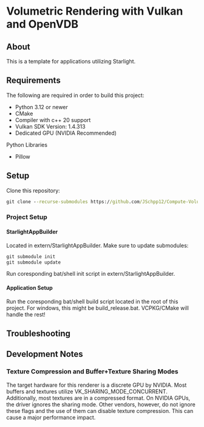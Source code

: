 # Volumetric Rendering with Vulkan and OpenVDB

## About

This is a template for applications utilizing Starlight.

## Requirements

The following are required in order to build this project: 

- Python 3.12 or newer
- CMake
- Compiler with c++ 20 support 
- Vulkan SDK Version: 1.4.313
- Dedicated GPU (NVIDIA Recommended)

Python Libraries
- Pillow

## Setup

Clone this repository:

```cmd
git clone --recurse-submodules https://github.com/JSchpp12/Compute-Volumetrics
```

### Project Setup

#### StarlightAppBuilder

Located in extern/StarlightAppBuilder. Make sure to update submodules:

```cmd
git submodule init
git submodule update
```

Run coresponding bat/shell init script in extern/StarlightAppBuilder.

#### Application Setup

Run the coresponding bat/shell build script located in the root of this project. For windows, this might be build_release.bat. VCPKG/CMake will handle the rest!

## Troubleshooting

## Development Notes

### Texture Compression and Buffer+Texture Sharing Modes

The target hardware for this renderer is a discrete GPU by NVIDIA. Most buffers and textures utilize VK_SHARING_MODE_CONCURRENT. Additionally, most textures are in a compressed format. On NVIDIA GPUs, the driver ignores the sharing mode. Other vendors, however, do not ignore these flags and the use of them can disable texture compression. This can cause a major performance impact.
